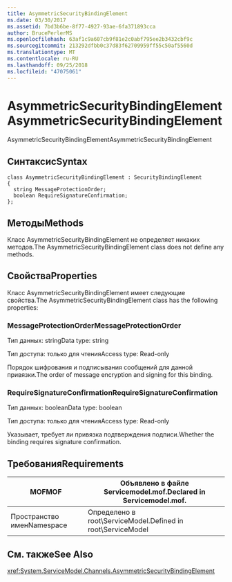 ```yaml
---
title: AsymmetricSecurityBindingElement
ms.date: 03/30/2017
ms.assetid: 7bd3b6be-8f77-4927-93ae-6fa371893cca
author: BrucePerlerMS
ms.openlocfilehash: 63af1c9a607cb9f81e2c0abf795ee2b3432cbf9c
ms.sourcegitcommit: 213292dfbb0c37d83f62709959ff55c50af5560d
ms.translationtype: MT
ms.contentlocale: ru-RU
ms.lasthandoff: 09/25/2018
ms.locfileid: "47075061"
---
```

# <a name="asymmetricsecuritybindingelement"></a><span data-ttu-id="46a49-102">AsymmetricSecurityBindingElement</span><span class="sxs-lookup"><span data-stu-id="46a49-102">AsymmetricSecurityBindingElement</span></span>
<span data-ttu-id="46a49-103">AsymmetricSecurityBindingElement</span><span class="sxs-lookup"><span data-stu-id="46a49-103">AsymmetricSecurityBindingElement</span></span>  
  
## <a name="syntax"></a><span data-ttu-id="46a49-104">Синтаксис</span><span class="sxs-lookup"><span data-stu-id="46a49-104">Syntax</span></span>  
  
```  
class AsymmetricSecurityBindingElement : SecurityBindingElement  
{  
  string MessageProtectionOrder;  
  boolean RequireSignatureConfirmation;  
};  
```  
  
## <a name="methods"></a><span data-ttu-id="46a49-105">Методы</span><span class="sxs-lookup"><span data-stu-id="46a49-105">Methods</span></span>  
 <span data-ttu-id="46a49-106">Класс AsymmetricSecurityBindingElement не определяет никаких методов.</span><span class="sxs-lookup"><span data-stu-id="46a49-106">The AsymmetricSecurityBindingElement class does not define any methods.</span></span>  
  
## <a name="properties"></a><span data-ttu-id="46a49-107">Свойства</span><span class="sxs-lookup"><span data-stu-id="46a49-107">Properties</span></span>  
 <span data-ttu-id="46a49-108">Класс AsymmetricSecurityBindingElement имеет следующие свойства.</span><span class="sxs-lookup"><span data-stu-id="46a49-108">The AsymmetricSecurityBindingElement class has the following properties:</span></span>  
  
### <a name="messageprotectionorder"></a><span data-ttu-id="46a49-109">MessageProtectionOrder</span><span class="sxs-lookup"><span data-stu-id="46a49-109">MessageProtectionOrder</span></span>  
 <span data-ttu-id="46a49-110">Тип данных: string</span><span class="sxs-lookup"><span data-stu-id="46a49-110">Data type: string</span></span>  
  
 <span data-ttu-id="46a49-111">Тип доступа: только для чтения</span><span class="sxs-lookup"><span data-stu-id="46a49-111">Access type: Read-only</span></span>  
  
 <span data-ttu-id="46a49-112">Порядок шифрования и подписывания сообщений для данной привязки.</span><span class="sxs-lookup"><span data-stu-id="46a49-112">The order of message encryption and signing for this binding.</span></span>  
  
### <a name="requiresignatureconfirmation"></a><span data-ttu-id="46a49-113">RequireSignatureConfirmation</span><span class="sxs-lookup"><span data-stu-id="46a49-113">RequireSignatureConfirmation</span></span>  
 <span data-ttu-id="46a49-114">Тип данных: boolean</span><span class="sxs-lookup"><span data-stu-id="46a49-114">Data type: boolean</span></span>  
  
 <span data-ttu-id="46a49-115">Тип доступа: только для чтения</span><span class="sxs-lookup"><span data-stu-id="46a49-115">Access type: Read-only</span></span>  
  
 <span data-ttu-id="46a49-116">Указывает, требует ли привязка подтверждения подписи.</span><span class="sxs-lookup"><span data-stu-id="46a49-116">Whether the binding requires signature confirmation.</span></span>  
  
## <a name="requirements"></a><span data-ttu-id="46a49-117">Требования</span><span class="sxs-lookup"><span data-stu-id="46a49-117">Requirements</span></span>  
  
|<span data-ttu-id="46a49-118">MOF</span><span class="sxs-lookup"><span data-stu-id="46a49-118">MOF</span></span>|<span data-ttu-id="46a49-119">Объявлено в файле Servicemodel.mof.</span><span class="sxs-lookup"><span data-stu-id="46a49-119">Declared in Servicemodel.mof.</span></span>|  
|---------|-----------------------------------|  
|<span data-ttu-id="46a49-120">Пространство имен</span><span class="sxs-lookup"><span data-stu-id="46a49-120">Namespace</span></span>|<span data-ttu-id="46a49-121">Определено в root\ServiceModel.</span><span class="sxs-lookup"><span data-stu-id="46a49-121">Defined in root\ServiceModel</span></span>|  
  
## <a name="see-also"></a><span data-ttu-id="46a49-122">См. также</span><span class="sxs-lookup"><span data-stu-id="46a49-122">See Also</span></span>  
 <xref:System.ServiceModel.Channels.AsymmetricSecurityBindingElement>
